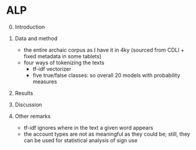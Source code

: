 # ALP

0. Introduction

1. Data and method
    - the entire archaic corpus as I have it in 4ky (sourced from CDLI + fixed metadata in some tablets)
    - four ways of tokenizing the texts
        - tf-idf vectorizer
        - five true/false classes: so overall 20 models with probability measures

2. Results

3. Discussion

4. Other remarks
    - tf-idf ignores where in the text a given word appears
    - the account types are not as meaningful as they could be; still, they can be used for statistical analysis of sign use